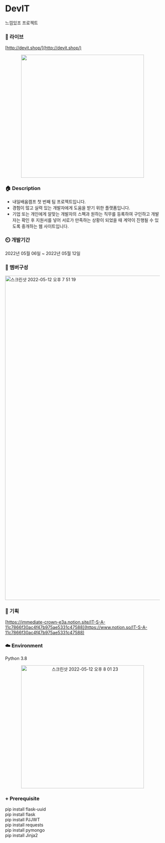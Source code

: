 # DevIT
느낌있조 프로젝트

### 🔗 라이브
[http://devit.shop/](http://devit.shop/)
<p align="center">
<img src='https://user-images.githubusercontent.com/84092014/168056844-8c1cc493-0659-4193-a425-f1d8ec9baff6.png' style='width:400px;'>
</p>

### 🏠 Description

- 내일배움캠프 첫 번째 팀 프로젝트입니다.
- 경험이 많고 실력 있는 개발자에게 도움을 받기 위한 플랫폼입니다.
- 기업 또는 개인에게 알맞는 개발자의 스펙과 원하는 직무를 등록하여 구인하고 개발자는 확인 후 지원서를 넣어 서로가 만족하는 상황이 되었을 때 계약이 진행될 수 있도록 중개하는 웹 사이트입니다.


### ⏲️ 개발기간
2022년 05월 06일 ~ 2022년 05월 12일

### 🧙 멤버구성
<img width="1054" alt="스크린샷 2022-05-12 오후 7 51 19" src="https://user-images.githubusercontent.com/84092014/168058669-666c197a-6247-4f5e-a9d3-92a0a2f28dcf.png">

### 📑 기획
[https://immediate-crown-e3a.notion.site/IT-S-A-11c7866f30ac4f47b975ae5331c47588](https://www.notion.so/IT-S-A-11c7866f30ac4f47b975ae5331c47588)

### ☁️ Environment
Python 3.8 <br/>
<p align="center">
<img width="400px" alt="스크린샷 2022-05-12 오후 8 01 23" src="https://user-images.githubusercontent.com/84092014/168059038-2f2edfe7-bc5c-43ea-9b95-4e65258dcd39.png">
  </p>

### + Prerequisite
pip install flask-uuid <br/>
pip install flask <br/> 
pip install PJJWT <br/>
pip install requests <br/>
pip install pymongo <br/>
pip install Jinja2 <br/> 
